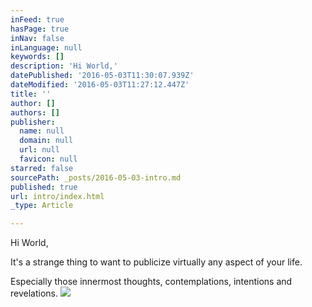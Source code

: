 ```yaml
---
inFeed: true
hasPage: true
inNav: false
inLanguage: null
keywords: []
description: 'Hi World,'
datePublished: '2016-05-03T11:30:07.939Z'
dateModified: '2016-05-03T11:27:12.447Z'
title: ''
author: []
authors: []
publisher:
  name: null
  domain: null
  url: null
  favicon: null
starred: false
sourcePath: _posts/2016-05-03-intro.md
published: true
url: intro/index.html
_type: Article

---
```

Hi World,

It's a strange thing to want to publicize virtually any aspect of your life.

Especially those innermost thoughts, contemplations, intentions and revelations.
![](https://the-grid-user-content.s3-us-west-2.amazonaws.com/e2a08887-4eb2-4965-bae6-975bc357f962.png)